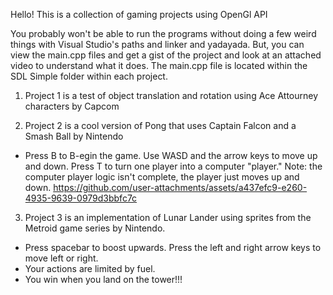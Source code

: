 Hello! This is a collection of gaming projects using OpenGl API

You probably won't be able to run the programs without doing a few weird things with Visual Studio's paths and linker and yadayada. But, you can view the main.cpp files and get a gist of the project and look at an attached video to understand what it does. The main.cpp file is located within the SDL Simple folder within each project.

1. Project 1 is a test of object translation and rotation using Ace Attourney characters by Capcom

2. Project 2 is a cool version of Pong that uses Captain Falcon and a Smash Ball by Nintendo
- Press B to B-egin the game. Use WASD and the arrow keys to move up and down. Press T to turn one player into a computer "player." Note: the computer player logic isn't complete, the player just moves up and down.
https://github.com/user-attachments/assets/a437efc9-e260-4935-9639-0979d3bbfc7c

3. Project 3 is an implementation of Lunar Lander using sprites from the Metroid game series by Nintendo.
- Press spacebar to boost upwards. Press the left and right arrow keys to move left or right.
- Your actions are limited by fuel.
- You win when you land on the tower!!!
